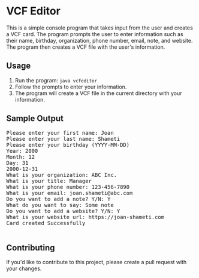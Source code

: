 <h1>VCF Editor</h1>

  <p>This is a simple console program that takes input from the user and creates a VCF card. The program prompts the user to enter information such as their name, birthday, organization, phone number, email, note, and website. The program then creates a VCF file with the user's information.</p>



  <h2>Usage</h2>

  <ol>
    <li>Run the program: <code>java vcfeditor</code></li>
    <li>Follow the prompts to enter your information.</li>
    <li>The program will create a VCF file in the current directory with your information.</li>
  </ol>

  <h2>Sample Output</h2>

  <pre>
Please enter your first name: Joan
Please enter your last name: Shameti
Please enter your birthday (YYYY-MM-DD)
Year: 2000
Month: 12
Day: 31
2000-12-31
What is your organization: ABC Inc.
What is your title: Manager
What is your phone number: 123-456-7890
What is your email: joan.shameti@abc.com
Do you want to add a note? Y/N: Y
What do you want to say: Some note
Do you want to add a website? Y/N: Y
What is your website url: https://joan-shameti.com
Card created Successfully
  </pre>

  <h2>Contributing</h2>

  <p>If you'd like to contribute to this project, please create a pull request with your changes.</p>
